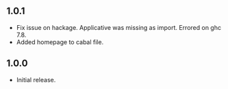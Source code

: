 ## 1.0.1

* Fix issue on hackage. Applicative was missing as import. Errored on ghc 7.8.
* Added homepage to cabal file.

## 1.0.0

* Initial release.
